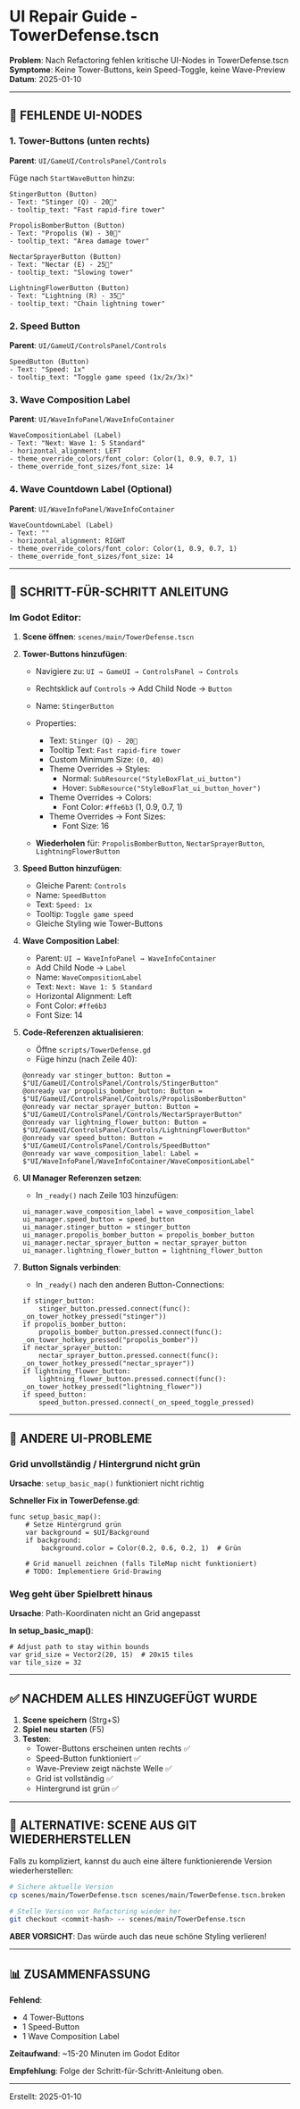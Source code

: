 # UI Repair Guide - TowerDefense.tscn

**Problem**: Nach Refactoring fehlen kritische UI-Nodes in TowerDefense.tscn  
**Symptome**: Keine Tower-Buttons, kein Speed-Toggle, keine Wave-Preview  
**Datum**: 2025-01-10

---

## 🔴 FEHLENDE UI-NODES

### 1. Tower-Buttons (unten rechts)
**Parent**: `UI/GameUI/ControlsPanel/Controls`

Füge nach `StartWaveButton` hinzu:

```
StingerButton (Button)
- Text: "Stinger (Q) - 20🍯"
- tooltip_text: "Fast rapid-fire tower"

PropolisBomberButton (Button)
- Text: "Propolis (W) - 30🍯"  
- tooltip_text: "Area damage tower"

NectarSprayerButton (Button)
- Text: "Nectar (E) - 25🍯"
- tooltip_text: "Slowing tower"

LightningFlowerButton (Button)
- Text: "Lightning (R) - 35🍯"
- tooltip_text: "Chain lightning tower"
```

### 2. Speed Button
**Parent**: `UI/GameUI/ControlsPanel/Controls`

```
SpeedButton (Button)
- Text: "Speed: 1x"
- tooltip_text: "Toggle game speed (1x/2x/3x)"
```

### 3. Wave Composition Label
**Parent**: `UI/WaveInfoPanel/WaveInfoContainer`

```
WaveCompositionLabel (Label)
- Text: "Next: Wave 1: 5 Standard"
- horizontal_alignment: LEFT
- theme_override_colors/font_color: Color(1, 0.9, 0.7, 1)
- theme_override_font_sizes/font_size: 14
```

### 4. Wave Countdown Label (Optional)
**Parent**: `UI/WaveInfoPanel/WaveInfoContainer`

```
WaveCountdownLabel (Label)
- Text: ""
- horizontal_alignment: RIGHT
- theme_override_colors/font_color: Color(1, 0.9, 0.7, 1)
- theme_override_font_sizes/font_size: 14
```

---

## 📝 SCHRITT-FÜR-SCHRITT ANLEITUNG

### Im Godot Editor:

1. **Scene öffnen**: `scenes/main/TowerDefense.tscn`

2. **Tower-Buttons hinzufügen**:
   - Navigiere zu: `UI → GameUI → ControlsPanel → Controls`
   - Rechtsklick auf `Controls` → Add Child Node → `Button`
   - Name: `StingerButton`
   - Properties:
     - Text: `Stinger (Q) - 20🍯`
     - Tooltip Text: `Fast rapid-fire tower`
     - Custom Minimum Size: `(0, 40)`
     - Theme Overrides → Styles:
       - Normal: `SubResource("StyleBoxFlat_ui_button")`
       - Hover: `SubResource("StyleBoxFlat_ui_button_hover")`
     - Theme Overrides → Colors:
       - Font Color: `#ffe6b3` (1, 0.9, 0.7, 1)
     - Theme Overrides → Font Sizes:
       - Font Size: 16
   
   - **Wiederholen** für: `PropolisBomberButton`, `NectarSprayerButton`, `LightningFlowerButton`

3. **Speed Button hinzufügen**:
   - Gleiche Parent: `Controls`
   - Name: `SpeedButton`
   - Text: `Speed: 1x`
   - Tooltip: `Toggle game speed`
   - Gleiche Styling wie Tower-Buttons

4. **Wave Composition Label**:
   - Parent: `UI → WaveInfoPanel → WaveInfoContainer`
   - Add Child Node → `Label`
   - Name: `WaveCompositionLabel`
   - Text: `Next: Wave 1: 5 Standard`
   - Horizontal Alignment: Left
   - Font Color: `#ffe6b3`
   - Font Size: 14

5. **Code-Referenzen aktualisieren**:
   - Öffne `scripts/TowerDefense.gd`
   - Füge hinzu (nach Zeile 40):
   ```gdscript
   @onready var stinger_button: Button = $"UI/GameUI/ControlsPanel/Controls/StingerButton"
   @onready var propolis_bomber_button: Button = $"UI/GameUI/ControlsPanel/Controls/PropolisBomberButton"
   @onready var nectar_sprayer_button: Button = $"UI/GameUI/ControlsPanel/Controls/NectarSprayerButton"
   @onready var lightning_flower_button: Button = $"UI/GameUI/ControlsPanel/Controls/LightningFlowerButton"
   @onready var speed_button: Button = $"UI/GameUI/ControlsPanel/Controls/SpeedButton"
   @onready var wave_composition_label: Label = $"UI/WaveInfoPanel/WaveInfoContainer/WaveCompositionLabel"
   ```

6. **UI Manager Referenzen setzen**:
   - In `_ready()` nach Zeile 103 hinzufügen:
   ```gdscript
   ui_manager.wave_composition_label = wave_composition_label
   ui_manager.speed_button = speed_button
   ui_manager.stinger_button = stinger_button
   ui_manager.propolis_bomber_button = propolis_bomber_button
   ui_manager.nectar_sprayer_button = nectar_sprayer_button
   ui_manager.lightning_flower_button = lightning_flower_button
   ```

7. **Button Signals verbinden**:
   - In `_ready()` nach den anderen Button-Connections:
   ```gdscript
   if stinger_button:
       stinger_button.pressed.connect(func(): _on_tower_hotkey_pressed("stinger"))
   if propolis_bomber_button:
       propolis_bomber_button.pressed.connect(func(): _on_tower_hotkey_pressed("propolis_bomber"))
   if nectar_sprayer_button:
       nectar_sprayer_button.pressed.connect(func(): _on_tower_hotkey_pressed("nectar_sprayer"))
   if lightning_flower_button:
       lightning_flower_button.pressed.connect(func(): _on_tower_hotkey_pressed("lightning_flower"))
   if speed_button:
       speed_button.pressed.connect(_on_speed_toggle_pressed)
   ```

---

## 🐛 ANDERE UI-PROBLEME

### Grid unvollständig / Hintergrund nicht grün
**Ursache**: `setup_basic_map()` funktioniert nicht richtig

**Schneller Fix in TowerDefense.gd**:
```gdscript
func setup_basic_map():
    # Setze Hintergrund grün
    var background = $UI/Background
    if background:
        background.color = Color(0.2, 0.6, 0.2, 1)  # Grün
    
    # Grid manuell zeichnen (falls TileMap nicht funktioniert)
    # TODO: Implementiere Grid-Drawing
```

### Weg geht über Spielbrett hinaus
**Ursache**: Path-Koordinaten nicht an Grid angepasst

**In setup_basic_map()**:
```gdscript
# Adjust path to stay within bounds
var grid_size = Vector2(20, 15)  # 20x15 tiles
var tile_size = 32
```

---

## ✅ NACHDEM ALLES HINZUGEFÜGT WURDE

1. **Scene speichern** (Strg+S)
2. **Spiel neu starten** (F5)
3. **Testen**:
   - Tower-Buttons erscheinen unten rechts ✅
   - Speed-Button funktioniert ✅
   - Wave-Preview zeigt nächste Welle ✅
   - Grid ist vollständig ✅
   - Hintergrund ist grün ✅

---

## 🚨 ALTERNATIVE: SCENE AUS GIT WIEDERHERSTELLEN

Falls zu kompliziert, kannst du auch eine ältere funktionierende Version wiederherstellen:

```bash
# Sichere aktuelle Version
cp scenes/main/TowerDefense.tscn scenes/main/TowerDefense.tscn.broken

# Stelle Version vor Refactoring wieder her
git checkout <commit-hash> -- scenes/main/TowerDefense.tscn
```

**ABER VORSICHT**: Das würde auch das neue schöne Styling verlieren!

---

## 📊 ZUSAMMENFASSUNG

**Fehlend**:
- 4 Tower-Buttons
- 1 Speed-Button  
- 1 Wave Composition Label

**Zeitaufwand**: ~15-20 Minuten im Godot Editor

**Empfehlung**: Folge der Schritt-für-Schritt-Anleitung oben.

---

Erstellt: 2025-01-10
